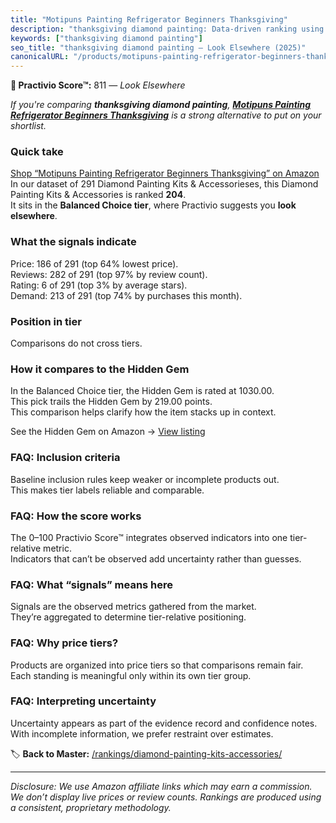 ```yaml
---
title: "Motipuns Painting Refrigerator Beginners Thanksgiving"
description: "thanksgiving diamond painting: Data-driven ranking using the Practivio Score™. Positioned by quality, value, demand, findability, momentum."
keywords: ["thanksgiving diamond painting"]
seo_title: "thanksgiving diamond painting — Look Elsewhere (2025)"
canonicalURL: "/products/motipuns-painting-refrigerator-beginners-thanksgiving-B0F9WBLG1V/"
---
```


**🚫 Practivio Score™:** 811 — _Look Elsewhere_


*If you're comparing **thanksgiving diamond painting**, **[Motipuns Painting Refrigerator Beginners Thanksgiving](https://www.amazon.com/dp/B0F9WBLG1V?tag=practivio-20)** is a strong alternative to put on your shortlist.*
### Quick take
[Shop “Motipuns Painting Refrigerator Beginners Thanksgiving” on Amazon](https://www.amazon.com/dp/B0F9WBLG1V?tag=practivio-20)
In our dataset of 291 Diamond Painting Kits & Accessorieses, this Diamond Painting Kits & Accessories is ranked **204**.  
It sits in the **Balanced Choice tier**, where Practivio suggests you **look elsewhere**.

### What the signals indicate
Price: 186 of 291 (top 64% lowest price).  
Reviews: 282 of 291 (top 97% by review count).  
Rating: 6 of 291 (top 3% by average stars).  
Demand: 213 of 291 (top 74% by purchases this month).

### Position in tier
Comparisons do not cross tiers.

### How it compares to the Hidden Gem
In the Balanced Choice tier, the Hidden Gem is rated at 1030.00.  
This pick trails the Hidden Gem by 219.00 points.  
This comparison helps clarify how the item stacks up in context.  

See the Hidden Gem on Amazon → [View listing](https://www.amazon.com/dp/B07RWD3S5Q?tag=practivio-20)

### FAQ: Inclusion criteria
Baseline inclusion rules keep weaker or incomplete products out.  
This makes tier labels reliable and comparable.

### FAQ: How the score works
The 0–100 Practivio Score™ integrates observed indicators into one tier-relative metric.  
Indicators that can’t be observed add uncertainty rather than guesses.

### FAQ: What “signals” means here
Signals are the observed metrics gathered from the market.  
They’re aggregated to determine tier-relative positioning.

### FAQ: Why price tiers?
Products are organized into price tiers so that comparisons remain fair.  
Each standing is meaningful only within its own tier group.

### FAQ: Interpreting uncertainty
Uncertainty appears as part of the evidence record and confidence notes.  
With incomplete information, we prefer restraint over estimates.


🏷️ **Back to Master:** [/rankings/diamond-painting-kits-accessories/](/rankings/diamond-painting-kits-accessories/)

---
_Disclosure: We use Amazon affiliate links which may earn a commission. We don’t display live prices or review counts. Rankings are produced using a consistent, proprietary methodology._
